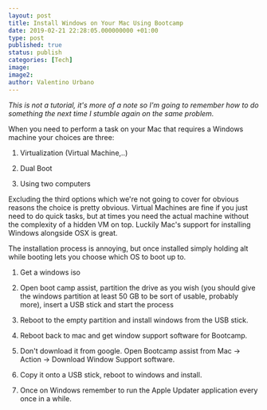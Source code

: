 ```yaml
---
layout: post
title: Install Windows on Your Mac Using Bootcamp
date: 2019-02-21 22:28:05.000000000 +01:00
type: post
published: true
status: publish
categories: [Tech]
image:
image2:
author: Valentino Urbano
---
```


_This is not a tutorial, it's more of a note so I'm going to remember how to do something the next time I stumble again on the same problem._

When you need to perform a task on your Mac that requires a Windows machine your choices are three:

1. Virtualization (Virtual Machine,..)

2. Dual Boot

3. Using two computers

Excluding the third options which we're not going to cover for obvious reasons the choice is pretty obvious. Virtual Machines are fine if you just need to do quick tasks, but at times you need the actual machine without the complexity of a hidden VM on top. Luckily Mac's support for installing Windows alongside OSX is great.

The installation process is annoying, but once installed simply holding alt while booting lets you choose which OS to boot up to.

1. Get a windows iso

2. Open boot camp assist, partition the drive as you wish (you should give the windows partition at least 50 GB to be sort of usable, probably more), insert a USB stick and start the process

3. Reboot to the empty partition and install windows from the USB stick.

4. Reboot back to mac and get window support software for Bootcamp.

5. Don't download it from google. Open Bootcamp assist from Mac -> Action -> Download Window Support software.

6. Copy it onto a USB stick, reboot to windows and install.

7. Once on Windows remember to run the Apple Updater application every once in a while.
